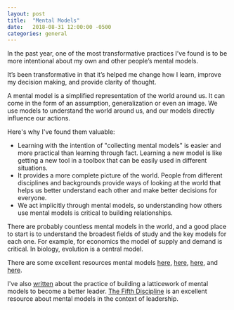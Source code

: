 ```yaml
---
layout: post
title:  "Mental Models"
date:   2018-08-31 12:00:00 -0500
categories: general
---
```


In the past year, one of the most transformative practices I’ve found is to be more intentional about my own and other people’s mental models.

It’s been transformative in that it’s helped me change how I learn, improve my decision making, and provide clarity of thought. 

A mental model is a simplified representation of the world around us. It can come in the form of an assumption, generalization or even an image. We use models to understand the world around us, and our models directly influence our actions. 

Here's why I've found them valuable:
* Learning with the intention of "collecting mental models" is easier and more practical than learning through fact. Learning a new model is like getting a new tool in a toolbox that can be easily used in different situations. 
* It provides a more complete picture of the world. People from different disciplines and backgrounds provide ways of looking at the world that helps us better understand each other and make better decisions for everyone. 
* We act implicitly through mental models, so understanding how others use mental models is critical to building relationships.

There are probably countless mental models in the world, and a good place to start is to understand the broadest fields of study and the key models for each one. For example, for economics the model of supply and demand is critical. In biology, evolution is a central model.

There are some excellent resources mental models [here](https://jamesclear.com/mental-models), [here](https://www.fs.blog/mental-models/), [here](https://medium.com/@yegg/mental-models-i-find-repeatedly-useful-936f1cc405d), and [here](http://www.defmacro.org/2016/12/22/models.htm). 
 
I've also [written](http://tarunsachdeva.com/blog/frameworks/2018/08/29/mental-models-for-leadership.html) about the practice of building a latticework of mental models to become a better leader. [The Fifth Discipline](https://www.amazon.com/Fifth-Discipline-Practice-Learning-Organization/dp/0385517254) is an excellent resource about mental models in the context of leadership. 